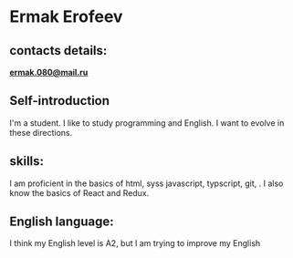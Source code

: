 # Ermak Erofeev
## contacts details:

**ermak.080@mail.ru**

## Self-introduction
I'm a student. I like to study programming and English. I want to evolve in these directions.

## skills:

I am proficient in the basics of html, syss javascript, typscript, git, . I also know the basics of React and Redux.

## English language:

I think my English level is A2, but I am trying to improve my English
